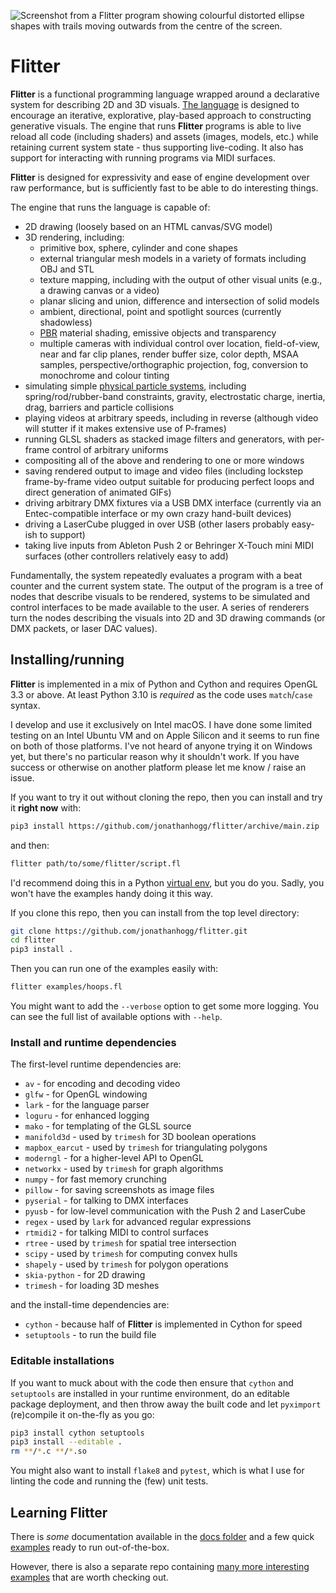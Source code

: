![Screenshot from a Flitter program showing colourful distorted ellipse shapes
with trails moving outwards from the centre of the screen.](docs/header.jpg)

# Flitter

**Flitter** is a functional programming language wrapped around a declarative
system for describing 2D and 3D visuals. [The language](/docs/language.md) is
designed to encourage an iterative, explorative, play-based approach to
constructing generative visuals. The engine that runs **Flitter** programs is
able to live reload all code (including shaders) and assets (images, models,
etc.) while retaining current system state - thus supporting live-coding. It
also has support for interacting with running programs via MIDI surfaces.

**Flitter** is designed for expressivity and ease of engine development over
raw performance, but is sufficiently fast to be able to do interesting things.

The engine that runs the language is capable of:

- 2D drawing (loosely based on an HTML canvas/SVG model)
- 3D rendering, including:
  - primitive box, sphere, cylinder and cone shapes
  - external triangular mesh models in a variety of formats including OBJ
    and STL
  - texture mapping, including with the output of other visual units (e.g., a
    drawing canvas or a video)
  - planar slicing and union, difference and intersection of solid models
  - ambient, directional, point and spotlight sources (currently shadowless)
  - [PBR](https://en.wikipedia.org/wiki/Physically_based_rendering) material
    shading, emissive objects and transparency
  - multiple cameras with individual control over location, field-of-view, near
    and far clip planes, render buffer size, color depth, MSAA samples,
    perspective/orthographic projection, fog, conversion to monochrome and
    colour tinting
- simulating simple [physical particle systems](/docs/physics.md), including
spring/rod/rubber-band constraints, gravity, electrostatic charge, inertia,
drag, barriers and particle collisions
- playing videos at arbitrary speeds, including in reverse (although video will
stutter if it makes extensive use of P-frames)
- running GLSL shaders as stacked image filters and generators, with per-frame
control of arbitrary uniforms
- compositing all of the above and rendering to one or more windows
- saving rendered output to image and video files (including lockstep
frame-by-frame video output suitable for producing perfect loops and direct
generation of animated GIFs)
- driving arbitrary DMX fixtures via a USB DMX interface (currently via an
Entec-compatible interface or my own crazy hand-built devices)
- driving a LaserCube plugged in over USB (other lasers probably easy-ish to
support)
- taking live inputs from Ableton Push 2 or Behringer X-Touch mini MIDI
surfaces (other controllers relatively easy to add)

Fundamentally, the system repeatedly evaluates a program with a beat counter
and the current system state. The output of the program is a tree of nodes that
describe visuals to be rendered, systems to be simulated and control interfaces
to be made available to the user. A series of renderers turn the nodes
describing the visuals into 2D and 3D drawing commands (or DMX packets, or laser
DAC values).

## Installing/running

**Flitter** is implemented in a mix of Python and Cython and requires OpenGL
3.3 or above. At least Python 3.10 is *required* as the code uses `match`/`case`
syntax.

I develop and use it exclusively on Intel macOS. I have done some limited
testing on an Intel Ubuntu VM and on Apple Silicon and it seems to run fine on
both of those platforms. I've not heard of anyone trying it on Windows yet, but
there's no particular reason why it shouldn't work. If you have success or
otherwise on another platform please let me know / raise an issue.

If you want to try it out without cloning the repo, then you can install and
try it **right now** with:

```sh
pip3 install https://github.com/jonathanhogg/flitter/archive/main.zip
```

and then:

```sh
flitter path/to/some/flitter/script.fl
```

I'd recommend doing this in a Python [virtual env](https://docs.python.org/3/library/venv.html),
but you do you. Sadly, you won't have the examples handy doing it this way.

If you clone this repo, then you can install from the top level directory:

```sh
git clone https://github.com/jonathanhogg/flitter.git
cd flitter
pip3 install .
```

Then you can run one of the examples easily with:

```sh
flitter examples/hoops.fl
```

You might want to add the `--verbose` option to get some more logging. You can
see the full list of available options with `--help`.

### Install and runtime dependencies

The first-level runtime dependencies are:

- `av` - for encoding and decoding video
- `glfw` - for OpenGL windowing
- `lark` - for the language parser
- `loguru` - for enhanced logging
- `mako` - for templating of the GLSL source
- `manifold3d` - used by `trimesh` for 3D boolean operations
- `mapbox_earcut` - used by `trimesh` for triangulating polygons
- `moderngl` - for a higher-level API to OpenGL
- `networkx` - used by `trimesh` for graph algorithms
- `numpy` - for fast memory crunching
- `pillow` - for saving screenshots as image files
- `pyserial` - for talking to DMX interfaces
- `pyusb` - for low-level communication with the Push 2 and LaserCube
- `regex` - used by `lark` for advanced regular expressions
- `rtmidi2` - for talking MIDI to control surfaces
- `rtree` - used by `trimesh` for spatial tree intersection
- `scipy` - used by `trimesh` for computing convex hulls
- `shapely` - used by `trimesh` for polygon operations
- `skia-python` - for 2D drawing
- `trimesh` - for loading 3D meshes

and the install-time dependencies are:

- `cython` - because half of **Flitter** is implemented in Cython for speed
- `setuptools` - to run the build file

### Editable installations

If you want to muck about with the code then ensure that `cython` and
`setuptools` are installed in your runtime environment, do an editable
package deployment, and then throw away the built code and let `pyximport`
(re)compile it on-the-fly as you go:

```sh
pip3 install cython setuptools
pip3 install --editable .
rm **/*.c **/*.so
```

You might also want to install `flake8` and `pytest`, which is what I use for
linting the code and running the (few) unit tests.

## Learning Flitter

There is *some* documentation available in the [docs folder](/docs) and a few
quick [examples](/examples) ready to run out-of-the-box.

However, there is also a separate repo containing [many more interesting
examples](https://github.com/jonathanhogg/flitter-examples) that are worth
checking out.
